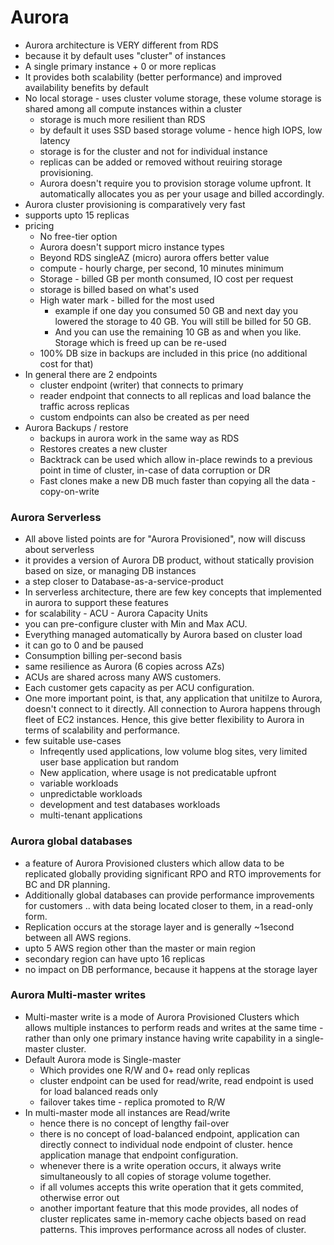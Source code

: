 # Aurora
- Aurora architecture is VERY different from RDS 
- because it by default uses "cluster" of instances
- A single primary instance + 0 or more replicas
- It provides both scalability (better performance) and improved availability benefits by default
- No local storage - uses cluster volume storage, these volume storage is shared among all compute instances within a cluster
  - storage is much more resilient than RDS
  - by default it uses SSD based storage volume - hence high IOPS, low latency  
  - storage is for the cluster and not for individual instance
  - replicas can be added or removed without reuiring storage provisioning.
  - Aurora doesn't require you to provision storage volume upfront. It automatically allocates you as per your usage and billed accordingly. 
- Aurora cluster provisioning is comparatively very fast
- supports upto 15 replicas
- pricing
  - No free-tier option
  - Aurora doesn't support micro instance types
  - Beyond RDS singleAZ (micro) aurora offers better value
  - compute - hourly charge, per second, 10 minutes minimum
  - Storage - billed GB per month consumed, IO cost per request
  - storage is billed based on what's used
  - High water mark - billed for the most used
    - example if one day you consumed 50 GB and next day you lowered the storage to 40 GB. You will still be billed for 50 GB. 
    - And you can use the remaining 10 GB as and when you like. Storage which is freed up can be re-used
  - 100% DB size in backups are included in this price (no additional cost for that)
- In general there are 2 endpoints
  - cluster endpoint (writer) that connects to primary
  - reader endpoint that connects to all replicas and load balance the traffic across replicas
  -  custom endpoints can also be created as per need
- Aurora Backups / restore
  - backups in aurora work in the same way as RDS
  - Restores creates a new cluster
  - Backtrack can be used which allow in-place rewinds to a previous point in time of cluster, in-case of data corruption or DR
  - Fast clones make a new DB much faster than copying all the data - copy-on-write  



### Aurora Serverless
- All above listed points are for "Aurora Provisioned", now will discuss about serverless
- it provides a version of Aurora DB product, without statically provision based on size, or managing DB instances
- a step closer to Database-as-a-service-product
- In serverless architecture, there are few key concepts that implemented in aurora to support these features
- for scalability - ACU - Aurora Capacity Units
- you can pre-configure cluster with Min and Max ACU. 
- Everything managed automatically by Aurora based on cluster load
- it can go to 0 and be paused
- Consumption billing per-second basis
- same resilience as Aurora (6 copies across AZs)
- ACUs are shared across many AWS customers.
- Each customer gets capacity as per ACU configuration.
- One more important point, is that, any application that unitilze to Aurora, doesn't connect to it directly. All connection to Aurora happens through fleet of EC2 instances. Hence, this give better flexibility to Aurora in terms of scalability and performance.
- few suitable use-cases
  - Infreqently used applications, low volume blog sites, very limited user base application but random
  - New application, where usage is not predicatable upfront
  - variable workloads
  - unpredictable workloads
  - development and test databases workloads
  - multi-tenant applications


### Aurora global databases
- a feature of Aurora Provisioned clusters which allow data to be replicated globally providing significant RPO and RTO improvements for BC and DR planning. 
- Additionally global databases can provide performance improvements for customers .. with data being located closer to them, in a read-only form.
- Replication occurs at the storage layer and is generally ~1second between all AWS regions.
- upto 5 AWS region other than the master or main region
- secondary region can have upto 16 replicas
- no impact on DB performance, because it happens at the storage layer

### Aurora Multi-master writes
- Multi-master write is a mode of Aurora Provisioned Clusters which allows multiple instances to perform reads and writes at the same time - rather than only one primary instance having write capability in a single-master cluster. 
- Default Aurora mode is Single-master
  - Which provides one R/W and 0+ read only replicas
  - cluster endpoint can be used for read/write, read endpoint is used for load balanced reads only
  - failover takes time - replica promoted to R/W
- In multi-master mode all instances are Read/write
  - hence there is no concept of lengthy fail-over
  - there is no concept of load-balanced endpoint, application can directly connect to individual node endpoint of cluster. hence application manage that endpoint configuration.
  - whenever there is a write operation occurs, it always write simultaneously to all copies of storage volume together.
  - if all volumes accepts this write operation that it gets commited, otherwise error out
  - another important feature that this mode provides, all nodes of cluster replicates same in-memory cache objects based on read patterns. This improves performance across all nodes of cluster.










